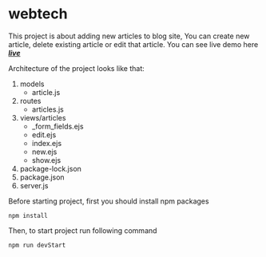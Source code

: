 # webtech

This project is about adding new articles to blog site, You can create new article, delete existing article or edit that article. 
You can see live demo here 
***[live](https://evening-kind-tanker.glitch.me/)***

Architecture of the project looks like that:
1. models
    - article.js
2. routes
    - articles.js
3. views/articles
    - _form_fields.ejs
    - edit.ejs
    - index.ejs
    - new.ejs
    - show.ejs
4. package-lock.json
5. package.json
6. server.js



Before starting project, first you should install npm packages

```
npm install
```

Then, to start project run following command 

```
npm run devStart
```
